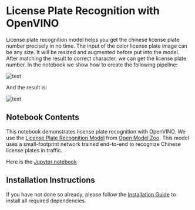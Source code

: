 # License Plate Recognition with OpenVINO

License plate recognition model helps you get the chinese license plate number precisely in no time. The input of the color license plate image can be any size. It will be resized and augmented before put into the model. After matching the result to correct character, we can get the license plate number. In the notebook we show how to create the following pipeline:

![text](https://user-images.githubusercontent.com/15709723/162659593-3f620d7a-44d2-4f49-a558-94c35a244a8e.png)

And the result is:

![text](https://user-images.githubusercontent.com/70456146/162759539-4a0a996f-dabe-40ea-98d6-85b4dce8511d.png)

## Notebook Contents

This notebook demonstrates license plate recognition with OpenVINO. We use the [License Plate Recognition Model](https://docs.openvino.ai/2020.2/_models_intel_license_plate_recognition_barrier_0001_description_license_plate_recognition_barrier_0001.html) from [Open Model Zoo](https://github.com/openvinotoolkit/open_model_zoo/). This model uses a small-footprint network trained end-to-end to recognize Chinese license plates in traffic.

Here is the [Jupyter notebook](220-license-plate-recognition.ipynb)

## Installation Instructions

If you have not done so already, please follow the [Installation Guide](../../README.md) to install all required dependencies.
